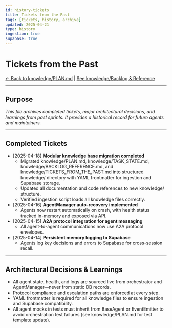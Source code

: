 ```yaml
---
id: history-tickets
title: Tickets from the Past
tags: [tickets, history, archive]
updated: 2025-04-21
type: history
ingestion: true
supabase: true
---
```


# Tickets from the Past

[← Back to knowledge/PLAN.md](knowledge/PLAN.md) | [See knowledge/Backlog & Reference](knowledge/BACKLOG_REFERENCE.md)

---

## Purpose

*This file archives completed tickets, major architectural decisions, and learnings from past sprints. It provides a historical record for future agents and maintainers.*

---

## Completed Tickets

- [2025-04-18] **Modular knowledge base migration completed**
  - Migrated knowledge/PLAN.md, knowledge/TASK_STATE.md, knowledge/BACKLOG_REFERENCE.md, and knowledge/TICKETS_FROM_THE_PAST.md into structured knowledge/ directory with YAML frontmatter for ingestion and Supabase storage.
  - Updated all documentation and code references to new knowledge/ structure.
  - Verified ingestion script loads all knowledge files correctly.
- [2025-04-16] **AgentManager auto-recovery implemented**
  - Agents now restart automatically on crash, with health status tracked in-memory and exposed via API.
- [2025-04-15] **A2A protocol integration for agent messaging**
  - All agent-to-agent communications now use A2A protocol envelopes.
- [2025-04-14] **Persistent memory logging to Supabase**
  - Agents log key decisions and errors to Supabase for cross-session recall.

---

## Architectural Decisions & Learnings

- All agent state, health, and logs are sourced live from orchestrator and AgentManager—never from static DB records.
- Protocol compliance and escalation paths are enforced at every step.
- YAML frontmatter is required for all knowledge files to ensure ingestion and Supabase compatibility.
- All agent mocks in tests must inherit from BaseAgent or EventEmitter to avoid orchestration test failures (see knowledge/PLAN.md for test template update).
